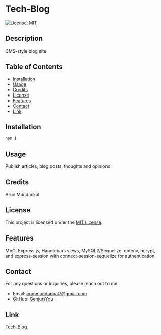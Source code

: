 # Tech-Blog

[![License: MIT](https://img.shields.io/badge/License-MIT-yellow.svg)](https://opensource.org/licenses/MIT)

## Description

CMS-style blog site

## Table of Contents

- [Installation](#installation)
- [Usage](#usage)
- [Credits](#credits)
- [License](#license)
- [Features](#features)
- [Contact](#contact)
- [Link](#link)

## Installation

    npm i

## Usage

Publish articles, blog posts, thoughts and opinions

## Credits

Arun Mundackal

## License

This project is licensed under the [MIT License](https://opensource.org/licenses/MIT).

## Features

MVC, Express.js, Handlebars views, MySQL2/Sequelize, dotenv, bcrypt, and express-session with connect-session-sequelize for authentication.

## Contact
For any questions or inquiries, please reach out to me:
- Email: arunmundackal7@gmail.com
- GitHub: [GenjutsYou](https://github.com/GenjutsYou)

## Link

[Tech-Blog](https://github.com/GenjutsYou/Tech-Blog)
